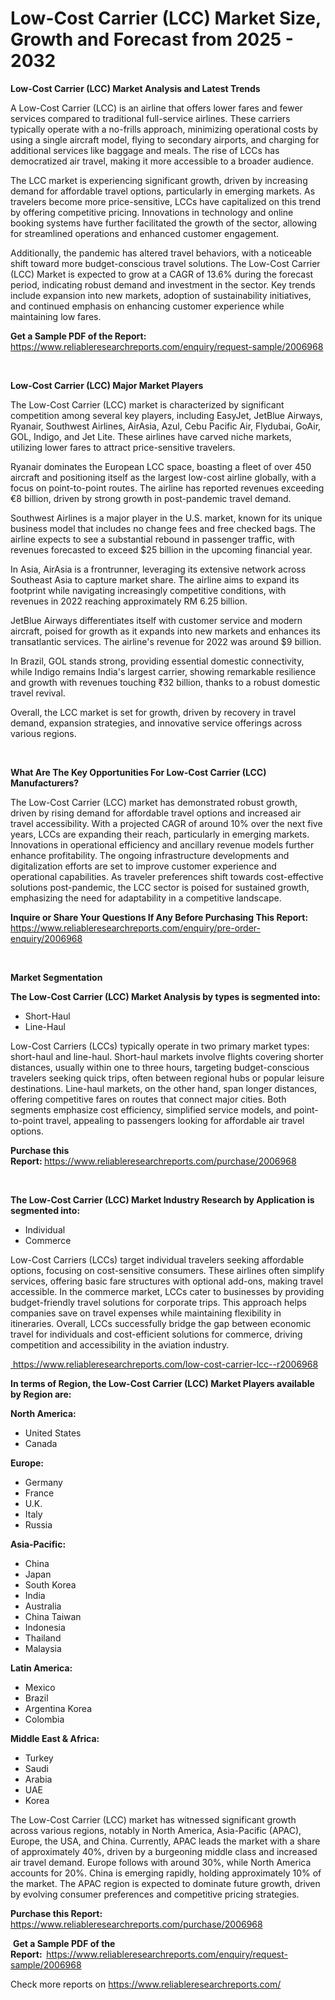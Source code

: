 <p><h1>Low-Cost Carrier (LCC) Market Size, Growth and Forecast from 2025 - 2032</h1></p><p><strong>Low-Cost Carrier (LCC) Market Analysis and Latest Trends</strong></p>
<p><p>A Low-Cost Carrier (LCC) is an airline that offers lower fares and fewer services compared to traditional full-service airlines. These carriers typically operate with a no-frills approach, minimizing operational costs by using a single aircraft model, flying to secondary airports, and charging for additional services like baggage and meals. The rise of LCCs has democratized air travel, making it more accessible to a broader audience.</p><p>The LCC market is experiencing significant growth, driven by increasing demand for affordable travel options, particularly in emerging markets. As travelers become more price-sensitive, LCCs have capitalized on this trend by offering competitive pricing. Innovations in technology and online booking systems have further facilitated the growth of the sector, allowing for streamlined operations and enhanced customer engagement.</p><p>Additionally, the pandemic has altered travel behaviors, with a noticeable shift toward more budget-conscious travel solutions. The Low-Cost Carrier (LCC) Market is expected to grow at a CAGR of 13.6% during the forecast period, indicating robust demand and investment in the sector. Key trends include expansion into new markets, adoption of sustainability initiatives, and continued emphasis on enhancing customer experience while maintaining low fares.</p></p>
<p><strong>Get a Sample PDF of the Report:&nbsp;</strong> <a href="https://www.reliableresearchreports.com/enquiry/request-sample/2006968?utm_campaign=2538&utm_medium=2&utm_source=Github&utm_content=ia&utm_term=28022025&utm_id=low-cost-carrier-lcc">https://www.reliableresearchreports.com/enquiry/request-sample/2006968</a></p>
<p>&nbsp;</p>
<p><strong>Low-Cost Carrier (LCC) Major Market Players</strong></p>
<p><p>The Low-Cost Carrier (LCC) market is characterized by significant competition among several key players, including EasyJet, JetBlue Airways, Ryanair, Southwest Airlines, AirAsia, Azul, Cebu Pacific Air, Flydubai, GoAir, GOL, Indigo, and Jet Lite. These airlines have carved niche markets, utilizing lower fares to attract price-sensitive travelers.</p><p>Ryanair dominates the European LCC space, boasting a fleet of over 450 aircraft and positioning itself as the largest low-cost airline globally, with a focus on point-to-point routes. The airline has reported revenues exceeding €8 billion, driven by strong growth in post-pandemic travel demand.</p><p>Southwest Airlines is a major player in the U.S. market, known for its unique business model that includes no change fees and free checked bags. The airline expects to see a substantial rebound in passenger traffic, with revenues forecasted to exceed $25 billion in the upcoming financial year.</p><p>In Asia, AirAsia is a frontrunner, leveraging its extensive network across Southeast Asia to capture market share. The airline aims to expand its footprint while navigating increasingly competitive conditions, with revenues in 2022 reaching approximately RM 6.25 billion.</p><p>JetBlue Airways differentiates itself with customer service and modern aircraft, poised for growth as it expands into new markets and enhances its transatlantic services. The airline's revenue for 2022 was around $9 billion.</p><p>In Brazil, GOL stands strong, providing essential domestic connectivity, while Indigo remains India's largest carrier, showing remarkable resilience and growth with revenues touching ₹32 billion, thanks to a robust domestic travel revival.</p><p>Overall, the LCC market is set for growth, driven by recovery in travel demand, expansion strategies, and innovative service offerings across various regions.</p></p>
<p>&nbsp;</p>
<p><strong>What Are The Key Opportunities For Low-Cost Carrier (LCC) Manufacturers?</strong></p>
<p><p>The Low-Cost Carrier (LCC) market has demonstrated robust growth, driven by rising demand for affordable travel options and increased air travel accessibility. With a projected CAGR of around 10% over the next five years, LCCs are expanding their reach, particularly in emerging markets. Innovations in operational efficiency and ancillary revenue models further enhance profitability. The ongoing infrastructure developments and digitalization efforts are set to improve customer experience and operational capabilities. As traveler preferences shift towards cost-effective solutions post-pandemic, the LCC sector is poised for sustained growth, emphasizing the need for adaptability in a competitive landscape.</p></p>
<p><strong>Inquire or Share Your Questions If Any Before Purchasing This Report:</strong> <a href="https://www.reliableresearchreports.com/enquiry/pre-order-enquiry/2006968?utm_campaign=2538&utm_medium=2&utm_source=Github&utm_content=ia&utm_term=28022025&utm_id=low-cost-carrier-lcc">https://www.reliableresearchreports.com/enquiry/pre-order-enquiry/2006968</a></p>
<p>&nbsp;</p>
<p><strong>Market Segmentation</strong></p>
<p><strong>The Low-Cost Carrier (LCC) Market Analysis by types is segmented into:</strong></p>
<p><ul><li>Short-Haul</li><li>Line-Haul</li></ul></p>
<p><p>Low-Cost Carriers (LCCs) typically operate in two primary market types: short-haul and line-haul. Short-haul markets involve flights covering shorter distances, usually within one to three hours, targeting budget-conscious travelers seeking quick trips, often between regional hubs or popular leisure destinations. Line-haul markets, on the other hand, span longer distances, offering competitive fares on routes that connect major cities. Both segments emphasize cost efficiency, simplified service models, and point-to-point travel, appealing to passengers looking for affordable air travel options.</p></p>
<p><strong>Purchase this Report:&nbsp;</strong><a href="https://www.reliableresearchreports.com/purchase/2006968?utm_campaign=2538&utm_medium=2&utm_source=Github&utm_content=ia&utm_term=28022025&utm_id=low-cost-carrier-lcc">https://www.reliableresearchreports.com/purchase/2006968</a></p>
<p>&nbsp;</p>
<p><strong>The Low-Cost Carrier (LCC) Market Industry Research by Application is segmented into:</strong></p>
<p><ul><li>Individual</li><li>Commerce</li></ul></p>
<p><p>Low-Cost Carriers (LCCs) target individual travelers seeking affordable options, focusing on cost-sensitive consumers. These airlines often simplify services, offering basic fare structures with optional add-ons, making travel accessible. In the commerce market, LCCs cater to businesses by providing budget-friendly travel solutions for corporate trips. This approach helps companies save on travel expenses while maintaining flexibility in itineraries. Overall, LCCs successfully bridge the gap between economic travel for individuals and cost-efficient solutions for commerce, driving competition and accessibility in the aviation industry.</p></p>
<p><a href="https://www.reliableresearchreports.com/low-cost-carrier-lcc--r2006968?utm_campaign=2538&utm_medium=2&utm_source=Github&utm_content=ia&utm_term=28022025&utm_id=low-cost-carrier-lcc">&nbsp;https://www.reliableresearchreports.com/low-cost-carrier-lcc--r2006968</a></p>
<p><strong>In terms of Region, the Low-Cost Carrier (LCC) Market Players available by Region are:</strong></p>
<p>
    <p> <strong> North America: </strong>
        <ul>
            <li>United States</li>
            <li>Canada</li>
        </ul>
        </p> 
    <p> <strong> Europe: </strong>
        <ul>
            <li>Germany</li>
            <li>France</li>
            <li>U.K.</li>
            <li>Italy</li>
            <li>Russia</li>
        </ul>
        </p> 
    <p> <strong> Asia-Pacific: </strong>
        <ul>
            <li>China</li>
            <li>Japan</li>
            <li>South Korea</li>
            <li>India</li>
            <li>Australia</li>
            <li>China Taiwan</li>
            <li>Indonesia</li>
            <li>Thailand</li>
            <li>Malaysia</li>
        </ul>
        </p> 
    <p> <strong> Latin America: </strong>
        <ul>
            <li>Mexico</li>
            <li>Brazil</li>
            <li>Argentina Korea</li>
            <li>Colombia</li>
        </ul>
        </p> 
    <p> <strong> Middle East & Africa: </strong>
        <ul>
            <li>Turkey</li>
            <li>Saudi</li>
            <li>Arabia</li>
            <li>UAE</li>
            <li>Korea</li>
        </ul>
    </p>
    </p>
<p><p>The Low-Cost Carrier (LCC) market has witnessed significant growth across various regions, notably in North America, Asia-Pacific (APAC), Europe, the USA, and China. Currently, APAC leads the market with a share of approximately 40%, driven by a burgeoning middle class and increased air travel demand. Europe follows with around 30%, while North America accounts for 20%. China is emerging rapidly, holding approximately 10% of the market. The APAC region is expected to dominate future growth, driven by evolving consumer preferences and competitive pricing strategies.</p></p>
<p><strong>Purchase this Report: </strong><a href="https://www.reliableresearchreports.com/purchase/2006968?utm_campaign=2538&utm_medium=2&utm_source=Github&utm_content=ia&utm_term=28022025&utm_id=low-cost-carrier-lcc">https://www.reliableresearchreports.com/purchase/2006968</a></p>
<p>&nbsp;<strong>Get a Sample PDF of the Report:&nbsp;&nbsp;</strong><a href="https://www.reliableresearchreports.com/enquiry/request-sample/2006968?utm_campaign=2538&utm_medium=2&utm_source=Github&utm_content=ia&utm_term=28022025&utm_id=low-cost-carrier-lcc">https://www.reliableresearchreports.com/enquiry/request-sample/2006968</a></p>
<p><strong></strong></p>
<p>Check more reports on <a href="https://www.reliableresearchreports.com/?utm_campaign=2538&utm_medium=2&utm_source=Github&utm_content=ia&utm_term=28022025&utm_id=low-cost-carrier-lcc">https://www.reliableresearchreports.com/</a></p>